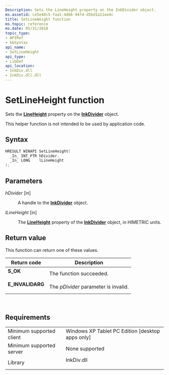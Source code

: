 ```yaml
---
Description: Sets the LineHeight property on the InkDivider object.
ms.assetid: ce5e40c5-faa1-4d66-94f4-d5bd1a11ee4c
title: SetLineHeight function
ms.topic: reference
ms.date: 05/31/2018
topic_type: 
- APIRef
- kbSyntax
api_name: 
- SetLineHeight
api_type: 
- LibDef
api_location: 
- InkDiv.dll
- InkDiv.dll.dll
---
```


# SetLineHeight function

Sets the [**LineHeight**](/windows/win32/api/msinkaut15/nf-msinkaut15-iinkdivider-get_lineheight) property on the [**InkDivider**](inkdivider-class.md) object.

This helper function is not intended to be used by application code.

## Syntax


```C++
HRESULT WINAPI SetLineHeight(
  _In_ INT_PTR hDivider,
  _In_ LONG    lLineHeight
);
```



## Parameters

<dl> <dt>

*hDivider* \[in\]
</dt> <dd>

A handle to the [**InkDivider**](inkdivider-class.md) object.

</dd> <dt>

*lLineHeight* \[in\]
</dt> <dd>

The [**LineHeight**](/windows/win32/api/msinkaut15/nf-msinkaut15-iinkdivider-get_lineheight) property of the [**InkDivider**](inkdivider-class.md) object, in HIMETRIC units.

</dd> </dl>

## Return value

This function can return one of these values.



| Return code                                                                                  | Description                                     |
|----------------------------------------------------------------------------------------------|-------------------------------------------------|
| <dl> <dt>**S\_OK**</dt> </dl>         | The function succeeded.<br/>              |
| <dl> <dt>**E\_INVALIDARG**</dt> </dl> | The *pDivider* parameter is invalid.<br/> |



 

## Requirements



|                                     |                                                                                       |
|-------------------------------------|---------------------------------------------------------------------------------------|
| Minimum supported client<br/> | Windows XP Tablet PC Edition \[desktop apps only\]<br/>                         |
| Minimum supported server<br/> | None supported<br/>                                                             |
| Library<br/>                  | <dl> <dt>InkDiv.dll</dt> </dl> |



 

 